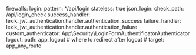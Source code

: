 firewalls:
        login:
            pattern: ^/api/login
            stateless: true
            json_login:
                check_path: /api/login_check
                success_handler: lexik_jwt_authentication.handler.authentication_success
                failure_handler: lexik_jwt_authentication.handler.authentication_failure
            custom_authenticator: App\Security\LoginFormAuthentificatorAuthenticator
            logout:
                path: app_logout
                # where to redirect after logout
                # target: app_any_route
